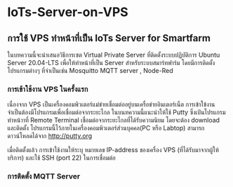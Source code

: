 # IoTs-Server-on-VPS

## การใช้ VPS ทำหน้าที่เป็น IoTs Server for Smartfarm


ในบทความนี้จะนำเสนอวิธีการเซต Virtual Private Server ที่ติดตั้งระบบปฏิบัติการ Ubuntu Server 20.04-LTS เพื่อให้ทำหน้าที่เป็น Server สำหรับระบบสมาร์ทฟาร์ม
โดยมีการติดตั้งโปรแกรมต่างๆ ที่จำเป็นเช่น Mosquitto MQTT server , Node-Red 

### การเข้าใช้งาน VPS ในครั้งแรก

  เนื่องจาก VPS เป็นเครื่องคอมพิวเตอร์แม่ข่ายเชื่อมต่ออยู่บนเครื่อข่ายอินเตอร์เน็ต การเข้าใข้งานจำเป็นต้องมีโปรแกรมเพื่อเชื่อมต่อจากระยะไกล ในบนทความนี้แนะนำให้ใช้ Putty ซึ่งเป้นโปรแกรมทำหน้าาที่ Remote Terminal เชื่อมต่อจากระยะไกลที่ได้รับความนิยม โดยจะต้อง download และติดตั้ง โปรแกรมนี้ไว้ภายในเครื่องคอมพิวเตอร์ส่วนบุคคล(PC หรือ Labtop) 
  สามารถดาวน์โหลดได้จาก  http://putty.org

เมื่อติดตั้งแล้ว การเข้าใช้งานให้ระบุ หมายเลข IP-address ของเครื่อง VPS (ที่ได้รับมาจากผู้ให้บริการ) และใช้ SSH (port 22) ในการเชื่อมต่อ





### การติดตั้ง MQTT Server


